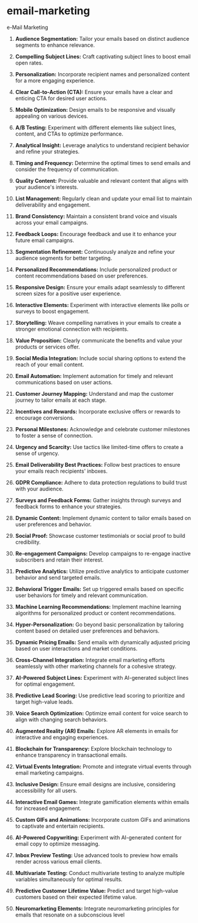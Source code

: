 # email-marketing
e-Mail Marketing

1. **Audience Segmentation:** Tailor your emails based on distinct audience segments to enhance relevance.

2. **Compelling Subject Lines:** Craft captivating subject lines to boost email open rates.

3. **Personalization:** Incorporate recipient names and personalized content for a more engaging experience.

4. **Clear Call-to-Action (CTA):** Ensure your emails have a clear and enticing CTA for desired user actions.

5. **Mobile Optimization:** Design emails to be responsive and visually appealing on various devices.

6. **A/B Testing:** Experiment with different elements like subject lines, content, and CTAs to optimize performance.

7. **Analytical Insight:** Leverage analytics to understand recipient behavior and refine your strategies.

8. **Timing and Frequency:** Determine the optimal times to send emails and consider the frequency of communication.

9. **Quality Content:** Provide valuable and relevant content that aligns with your audience's interests.

10. **List Management:** Regularly clean and update your email list to maintain deliverability and engagement.

11. **Brand Consistency:** Maintain a consistent brand voice and visuals across your email campaigns.

12. **Feedback Loops:** Encourage feedback and use it to enhance your future email campaigns.

13. **Segmentation Refinement:** Continuously analyze and refine your audience segments for better targeting.

14. **Personalized Recommendations:** Include personalized product or content recommendations based on user preferences.

15. **Responsive Design:** Ensure your emails adapt seamlessly to different screen sizes for a positive user experience.

16. **Interactive Elements:** Experiment with interactive elements like polls or surveys to boost engagement.

17. **Storytelling:** Weave compelling narratives in your emails to create a stronger emotional connection with recipients.

18. **Value Proposition:** Clearly communicate the benefits and value your products or services offer.

19. **Social Media Integration:** Include social sharing options to extend the reach of your email content.

20. **Email Automation:** Implement automation for timely and relevant communications based on user actions.

21. **Customer Journey Mapping:** Understand and map the customer journey to tailor emails at each stage.

22. **Incentives and Rewards:** Incorporate exclusive offers or rewards to encourage conversions.

23. **Personal Milestones:** Acknowledge and celebrate customer milestones to foster a sense of connection.

24. **Urgency and Scarcity:** Use tactics like limited-time offers to create a sense of urgency.

25. **Email Deliverability Best Practices:** Follow best practices to ensure your emails reach recipients' inboxes.

26. **GDPR Compliance:** Adhere to data protection regulations to build trust with your audience.

27. **Surveys and Feedback Forms:** Gather insights through surveys and feedback forms to enhance your strategies.

28. **Dynamic Content:** Implement dynamic content to tailor emails based on user preferences and behavior.

29. **Social Proof:** Showcase customer testimonials or social proof to build credibility.

30. **Re-engagement Campaigns:** Develop campaigns to re-engage inactive subscribers and retain their interest.

31. **Predictive Analytics:** Utilize predictive analytics to anticipate customer behavior and send targeted emails.

32. **Behavioral Trigger Emails:** Set up triggered emails based on specific user behaviors for timely and relevant communication.

33. **Machine Learning Recommendations:** Implement machine learning algorithms for personalized product or content recommendations.

34. **Hyper-Personalization:** Go beyond basic personalization by tailoring content based on detailed user preferences and behaviors.

35. **Dynamic Pricing Emails:** Send emails with dynamically adjusted pricing based on user interactions and market conditions.

36. **Cross-Channel Integration:** Integrate email marketing efforts seamlessly with other marketing channels for a cohesive strategy.

37. **AI-Powered Subject Lines:** Experiment with AI-generated subject lines for optimal engagement.

38. **Predictive Lead Scoring:** Use predictive lead scoring to prioritize and target high-value leads.

39. **Voice Search Optimization:** Optimize email content for voice search to align with changing search behaviors.

40. **Augmented Reality (AR) Emails:** Explore AR elements in emails for interactive and engaging experiences.

41. **Blockchain for Transparency:** Explore blockchain technology to enhance transparency in transactional emails.

42. **Virtual Events Integration:** Promote and integrate virtual events through email marketing campaigns.

43. **Inclusive Design:** Ensure email designs are inclusive, considering accessibility for all users.

44. **Interactive Email Games:** Integrate gamification elements within emails for increased engagement.

45. **Custom GIFs and Animations:** Incorporate custom GIFs and animations to captivate and entertain recipients.

46. **AI-Powered Copywriting:** Experiment with AI-generated content for email copy to optimize messaging.

47. **Inbox Preview Testing:** Use advanced tools to preview how emails render across various email clients.

48. **Multivariate Testing:** Conduct multivariate testing to analyze multiple variables simultaneously for optimal results.

49. **Predictive Customer Lifetime Value:** Predict and target high-value customers based on their expected lifetime value.

50. **Neuromarketing Elements:** Integrate neuromarketing principles for emails that resonate on a subconscious level 

